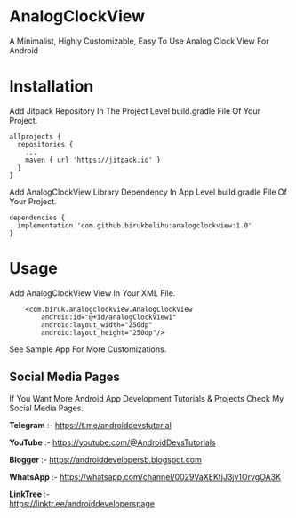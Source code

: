 # AnalogClockView

A Minimalist, Highly Customizable, Easy To Use Analog Clock View For Android

# Installation

Add Jitpack Repository In The Project Level build.gradle File Of Your Project.

```
allprojects {
  repositories {
    ...
    maven { url 'https://jitpack.io' }
  }
}
```

Add AnalogClockView Library Dependency In App Level build.gradle File Of Your Project.

```
dependencies {
  implementation 'com.github.birukbelihu:analogclockview:1.0'
}
```

# Usage

Add AnalogClockView View In Your XML File.

```
    <com.biruk.analogclockview.AnalogClockView
        android:id="@+id/analogClockView1"
        android:layout_width="250dp"
        android:layout_height="250dp"/>
```

See Sample App For More Customizations.

## Social Media Pages

If You Want More Android App Development Tutorials & Projects Check My Social Media Pages.

**Telegram** :- https://t.me/androiddevstutorial

**YouTube** :- https://youtube.com/@AndroidDevsTutorials

**Blogger** :- https://androiddevelopersb.blogspot.com

**WhatsApp** :- https://whatsapp.com/channel/0029VaXEKtjJ3jv1OrvgOA3K

**LinkTree** :-  
https://linktr.ee/androiddeveloperspage
